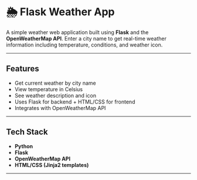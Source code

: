 # 🌦️ Flask Weather App

A simple weather web application built using **Flask** and the **OpenWeatherMap API**. Enter a city name to get real-time weather information including temperature, conditions, and weather icon.

---

##  Features

- Get current weather by city name
- View temperature in Celsius
- See weather description and icon
- Uses Flask for backend + HTML/CSS for frontend
- Integrates with OpenWeatherMap API

---

## Tech Stack

- **Python**
- **Flask**
- **OpenWeatherMap API**
- **HTML/CSS (Jinja2 templates)**

---


